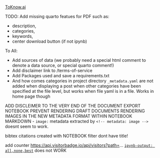 [ToKnow.ai](toknow.ai)

TODO:
Add missing quarto featues for PDF such as:
- description, 
- categories, 
- keywords, 
- center download button (if not ipynb)

To All:
 - Add sources of data (we probably need a special html comment to denote a data source, or special quarto comment!)
 - Add disclaimer link to /terms-of-service
 - Add Packages used and save a requirements.txt
 - And how comes categories in project directory `_metadata.yaml` are not added when displaying a post when other categories have been specified at the file level, but works when file yaml is in a file. Works in home page though


 ADD DISCLEIMER TO THE VERY END OF THE DOCUMENT
 EXPORT NOTEBOOK
 PREVENT RENDERING DRAFT DOCUMENTS
 RENDERING IMAGES IN THE NEW METADATA FORMAT WITHIN NOTEBOOK MARKDOWN - `image:` metadata extracted by `<!-- metadata: image -->` doesnt seem to work.

bibtex citations created with NOTEBOOK filter dont have title!

add counter https://api.visitorbadge.io/api/visitors?path=...
[`ipynb-output: all,none,best`](https://quarto.org/docs/reference/formats/ipynb.html) does not WORK